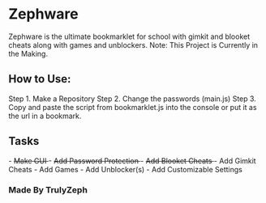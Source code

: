 <h1> Zephware </h1>
Zephware is the ultimate bookmarklet for school with gimkit and blooket cheats along with games and unblockers.
Note: This Project is Currently in the Making.

<h2> How to Use: </h2>
Step 1. Make a Repository
Step 2. Change the passwords (main.js)
Step 3. Copy and paste the script from bookmarklet.js into the console or put it as the url in a bookmark.

<h2> Tasks </h2>
- <strike> Make GUI </strike>
- <strike> Add Password Protection </strike>
- <strike> Add Blooket Cheats </strike>
- Add Gimkit Cheats
- Add Games
- Add Unblocker(s)
- Add Customizable Settings


<h3> Made By TrulyZeph </h3>
